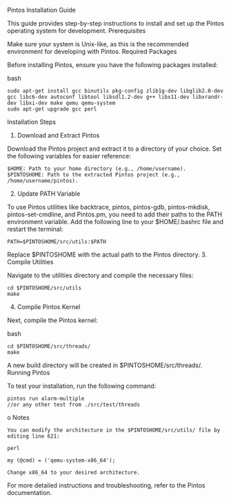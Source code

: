 Pintos Installation Guide

This guide provides step-by-step instructions to install and set up the Pintos operating system for development.
Prerequisites

Make sure your system is Unix-like, as this is the recommended environment for developing with Pintos.
Required Packages

Before installing Pintos, ensure you have the following packages installed:

bash

    sudo apt-get install gcc binutils pkg-config zlib1g-dev libglib2.0-dev gcc libc6-dev autoconf libtool libsdl1.2-dev g++ libx11-dev libxrandr-dev libxi-dev make qemu qemu-system
    sudo apt-get upgrade gcc perl

Installation Steps
1. Download and Extract Pintos

Download the Pintos project and extract it to a directory of your choice. Set the following variables for easier reference:

    $HOME: Path to your home directory (e.g., /home/username).
    $PINTOSHOME: Path to the extracted Pintos project (e.g., /home/username/pintos).

2. Update PATH Variable

To use Pintos utilities like backtrace, pintos, pintos-gdb, pintos-mkdisk, pintos-set-cmdline, and Pintos.pm, you need to add their paths to the PATH environment variable. Add the following line to your $HOME/.bashrc file and restart the terminal:

    PATH=$PINTOSHOME/src/utils:$PATH

Replace $PINTOSHOME with the actual path to the Pintos directory.
3. Compile Utilities

Navigate to the utilities directory and compile the necessary files:

    cd $PINTOSHOME/src/utils
    make

4. Compile Pintos Kernel

Next, compile the Pintos kernel:

bash

    cd $PINTOSHOME/src/threads/
    make

A new build directory will be created in $PINTOSHOME/src/threads/.
Running Pintos

To test your installation, run the following command:

    pintos run alarm-multiple
    //or any other test from ./src/test/threads
o
Notes

    You can modify the architecture in the $PINTOSHOME/src/utils/ file by editing line 621:

    perl

    my (@cmd) = ('qemu-system-x86_64');

    Change x86_64 to your desired architecture.

For more detailed instructions and troubleshooting, refer to the Pintos documentation.

